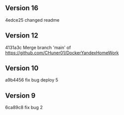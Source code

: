## Version 16

4edce25 changed readme

## Version 12

4131a3c Merge branch 'main' of https://github.com/CHuner01/DockerYandexHomeWork

## Version 10

a9b4456 fix bug deploy 5

## Version 9

6ca89c8 fix bug 2
